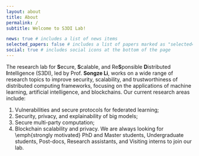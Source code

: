```yaml
---
layout: about
title: About
permalink: /
subtitle: Welcome to S3DI Lab!

news: true # includes a list of news items
selected_papers: false # includes a list of papers marked as "selected={true}"
social: true # includes social icons at the bottom of the page
---
```

The research lab for **S**ecure, **S**calable, and Re**S**ponsible **D**istributed **I**ntelligence (S3DI), led by Prof. **Songze Li**, works on a wide range of research topics to improve security, scalability, and trustworthiness of distributed computing frameworks, focusing on the applications of machine learning, artificial intelligence, and blockchains. Our current research areas include:

1) Vulnerabilities and secure protocols for federated learning;
2) Security, privacy, and explainability of big models;
3) Secure multi-party computation;
4) Blockchain scalability and privacy.
   We are always looking for \emph{strongly motivated} PhD and Master students, Undergraduate students, Post-docs, Research assistants, and Visiting interns to join our lab.
